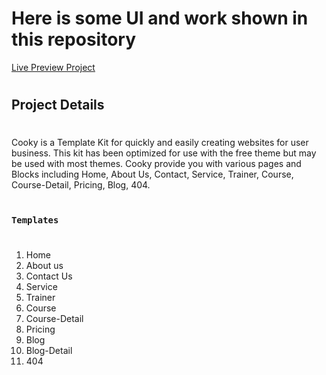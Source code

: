 # Here is some UI and work shown in this repository

[Live Preview Project](https://github.com/facebook/create-react-app)
#
## Project Details
#
Cooky is a Template Kit for quickly and easily creating websites for user business. This kit has been optimized for use with the free theme but may be used with most themes. Cooky provide you with various pages and Blocks including Home, About Us, Contact, Service, Trainer, Course, Course-Detail, Pricing, Blog, 404.
#
### `Templates`
#
1. Home
2. About us
3. Contact Us
4. Service
5. Trainer
6. Course
7. Course-Detail
8. Pricing
9. Blog
10. Blog-Detail
11. 404
